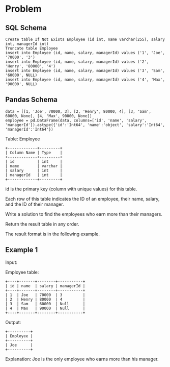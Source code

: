 # Problem

## SQL Schema

    Create table If Not Exists Employee (id int, name varchar(255), salary int, managerId int)
    Truncate table Employee
    insert into Employee (id, name, salary, managerId) values ('1', 'Joe', '70000', '3')
    insert into Employee (id, name, salary, managerId) values ('2', 'Henry', '80000', '4')
    insert into Employee (id, name, salary, managerId) values ('3', 'Sam', '60000', NULL)
    insert into Employee (id, name, salary, managerId) values ('4', 'Max', '90000', NULL)

## Pandas Schema

    data = [[1, 'Joe', 70000, 3], [2, 'Henry', 80000, 4], [3, 'Sam', 60000, None], [4, 'Max', 90000, None]]
    employee = pd.DataFrame(data, columns=['id', 'name', 'salary', 'managerId']).astype({'id':'Int64', 'name':'object', 'salary':'Int64', 'managerId':'Int64'})

Table: Employee

    +-------------+---------+
    | Column Name | Type    |
    +-------------+---------+
    | id          | int     |
    | name        | varchar |
    | salary      | int     |
    | managerId   | int     |
    +-------------+---------+

id is the primary key (column with unique values) for this table.

Each row of this table indicates the ID of an employee, their name, salary, and the ID of their manager.
 
Write a solution to find the employees who earn more than their managers.

Return the result table in any order.

The result format is in the following example.

## Example 1

Input: 

Employee table:

    +----+-------+--------+-----------+
    | id | name  | salary | managerId |
    +----+-------+--------+-----------+
    | 1  | Joe   | 70000  | 3         |
    | 2  | Henry | 80000  | 4         |
    | 3  | Sam   | 60000  | Null      |
    | 4  | Max   | 90000  | Null      |
    +----+-------+--------+-----------+

Output: 

    +----------+
    | Employee |
    +----------+
    | Joe      |
    +----------+
    
Explanation: Joe is the only employee who earns more than his manager.
